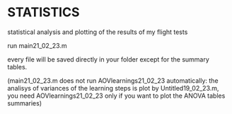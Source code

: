# STATISTICS
statistical analysis and plotting of the results of my flight tests

run main21_02_23.m 

every file will be saved directly in your folder except for the summary tables.

(main21_02_23.m does not run AOVlearnings21_02_23 automatically: the analisys of variances of the learning steps is plot by Untitled19_02_23.m, 
you need AOVlearnings21_02_23 only if you want to plot the ANOVA tables summaries)
